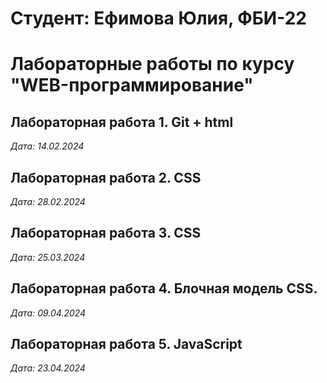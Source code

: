 # Студент: Ефимова Юлия, ФБИ-22 

# Лабораторные работы по курсу "WEB-программирование"  

## Лабораторная работа 1. Git + html

*Дата: 14.02.2024* 

## Лабораторная работа 2. CSS

*Дата: 28.02.2024*

## Лабораторная работа 3. CSS

*Дата: 25.03.2024*

## Лабораторная работа 4. Блочная модель CSS.

*Дата: 09.04.2024*

## Лабораторная работа 5. JavaScript

*Дата: 23.04.2024*

